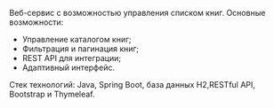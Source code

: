 Веб-сервис с возможностью управления списком книг.
Основные возможности:
- Управление каталогом книг;
- Фильтрация и пагинация книг;
- REST API для интеграции;
- Адаптивный интерфейс.

Стек технологий: Java, Spring Boot, база данных Н2,RESTful API, Bootstrap и Thymeleaf.
